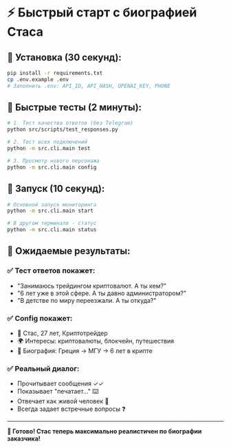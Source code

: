 # ⚡ Быстрый старт с биографией Стаса

## 🔧 Установка (30 секунд):
```bash
pip install -r requirements.txt
cp .env.example .env
# Заполнить .env: API_ID, API_HASH, OPENAI_KEY, PHONE
```

## 🧪 Быстрые тесты (2 минуты):
```bash
# 1. Тест качества ответов (без Telegram)
python src/scripts/test_responses.py

# 2. Тест всех подключений  
python -m src.cli.main test

# 3. Просмотр нового персонажа
python -m src.cli.main config
```

## 🚀 Запуск (10 секунд):
```bash
# Основной запуск мониторинга
python -m src.cli.main start

# В другом терминале - статус
python -m src.cli.main status
```

## 🎯 Ожидаемые результаты:

### ✅ Тест ответов покажет:
- "Занимаюсь трейдингом криптовалют. А ты кем?"
- "6 лет уже в этой сфере. А ты давно администратором?"
- "В детстве по миру переезжали. А ты откуда?"

### ✅ Config покажет:
- 👤 Стас, 27 лет, Криптотрейдер
- 🌍 Интересы: криптовалюты, блокчейн, путешествия
- 📖 Биография: Греция → МГУ → 6 лет в крипте

### ✅ Реальный диалог:
- Прочитывает сообщения ✓✓
- Показывает "печатает..." ⌨️
- Отвечает как живой человек 💬
- Всегда задает встречные вопросы ❓

---

**🎉 Готово! Стас теперь максимально реалистичен по биографии заказчика!**